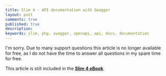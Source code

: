 ```yaml
---
title: Slim 4 - API documentation with Swagger
layout: post
comments: true
published: true
description: 
keywords: slim, php, swagger, openapi, api, docs, documentation
---
```


I'm sorry. Due to many support questions this article is no longer available for free,
as I do not have the time to answer all questions in my spare time for free.

This article is still included in the **[Slim 4 eBook](https://odan.github.io/donate.html)**.
